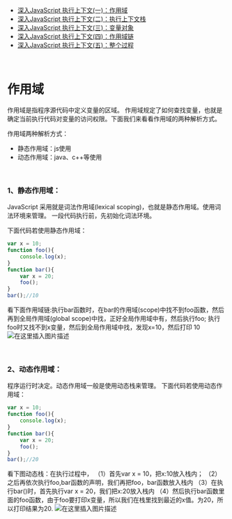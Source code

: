- [深入JavaScript 执行上下文(一)：作用域](https://github.com/Vuact/document/blob/main/base/javascript/%E6%B7%B1%E5%85%A5JavaScript%20%E6%89%A7%E8%A1%8C%E4%B8%8A%E4%B8%8B%E6%96%87(%E4%B8%80)%EF%BC%9A%E4%BD%9C%E7%94%A8%E5%9F%9F.md)
- [深入JavaScript 执行上下文(二)：执行上下文栈](https://github.com/Vuact/document/blob/main/base/javascript/%E6%B7%B1%E5%85%A5JavaScript%20%E6%89%A7%E8%A1%8C%E4%B8%8A%E4%B8%8B%E6%96%87(%E4%BA%8C)%EF%BC%9A%E6%89%A7%E8%A1%8C%E4%B8%8A%E4%B8%8B%E6%96%87%E6%A0%88.md)
- [深入JavaScript 执行上下文(三)：变量对象](https://github.com/Vuact/document/blob/main/base/javascript/%E6%B7%B1%E5%85%A5JavaScript%20%E6%89%A7%E8%A1%8C%E4%B8%8A%E4%B8%8B%E6%96%87(%E4%B8%89)%EF%BC%9A%E5%8F%98%E9%87%8F%E5%AF%B9%E8%B1%A1.md)
- [深入JavaScript 执行上下文(四)：作用域链](https://github.com/Vuact/document/blob/main/base/javascript/%E6%B7%B1%E5%85%A5JavaScript%20%E6%89%A7%E8%A1%8C%E4%B8%8A%E4%B8%8B%E6%96%87(%E5%9B%9B)%EF%BC%9A%E4%BD%9C%E7%94%A8%E5%9F%9F%E9%93%BE.md)
- [深入JavaScript 执行上下文(五)：整个过程](https://github.com/Vuact/document/blob/main/base/javascript/%E6%B7%B1%E5%85%A5JavaScript%20%E6%89%A7%E8%A1%8C%E4%B8%8A%E4%B8%8B%E6%96%87(%E4%BA%94)%EF%BC%9A%E6%95%B4%E4%B8%AA%E8%BF%87%E7%A8%8B.md)

<br>


# 作用域

作用域是指程序源代码中定义变量的区域。
作用域规定了如何查找变量，也就是确定当前执行代码对变量的访问权限。下面我们来看看作用域的两种解析方式。

作用域两种解析方式：
- 静态作用域：js使用
- 动态作用域：java、c++等使用

<br>

### 1、静态作用域：
JavaScript 采用就是词法作用域(lexical scoping)，也就是静态作用域。使用词法环境来管理。 一段代码执行前，先初始化词法环境。 

下面代码若使用静态作用域：
```javascript
var x = 10;
function foo(){
    console.log(x);
}
function bar(){
    var x = 20;
    foo();
}
bar();//10
```
看下面作用域链:执行bar函数时，在bar的作用域(scope)中找不到foo函数，然后再到全局作用域(global scope)中找，正好全局作用域中有，然后执行foo; 
执行foo时又找不到x变量，然后到全局作用域中找，发现x=10，然后打印 10 
![在这里插入图片描述](https://img-blog.csdnimg.cn/20181110163806875.png)

<br>

### 2、动态作用域：
程序运行时决定。动态作用域一般是使用动态栈来管理。 
下面代码若使用动态作用域：

```javascript
var x = 10;
function foo(){
    console.log(x);
}
function bar(){
    var x = 20;
    foo();
}
bar();//20
``` 
看下图动态栈：在执行过程中， 
（1）首先var x = 10，把x:10放入栈内； 
（2）之后再依次执行foo,bar函数的声明，我们再把foo，bar函数放入栈内 
（3）在执行bar()时，首先执行var x = 20，我们把x:20放入栈内 
（4）然后执行bar函数里面的foo函数，由于foo要打印x变量，所以我们在栈里找到最近的x值。为20，所以打印结果为20. 
![在这里插入图片描述](https://img-blog.csdnimg.cn/2018111016404625.png)

